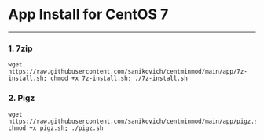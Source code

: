 # App Install for CentOS 7
---

### 1. 7zip
```
wget https://raw.githubusercontent.com/sanikovich/centminmod/main/app/7z-install.sh; chmod +x 7z-install.sh; ./7z-install.sh
```
### 2. Pigz
```
wget https://raw.githubusercontent.com/sanikovich/centminmod/main/app/pigz.sh; chmod +x pigz.sh; ./pigz.sh
```
